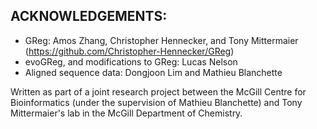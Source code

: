 ## ACKNOWLEDGEMENTS: 
- GReg: Amos Zhang, Christopher Hennecker, and Tony Mittermaier (https://github.com/Christopher-Hennecker/GReg)
- evoGReg, and modifications to GReg: Lucas Nelson
- Aligned sequence data: Dongjoon Lim and Mathieu Blanchette

Written as part of a joint research project between the McGill Centre for Bioinformatics (under the supervision of Mathieu Blanchette) and Tony Mittermaier's lab in the McGill Department of Chemistry.

